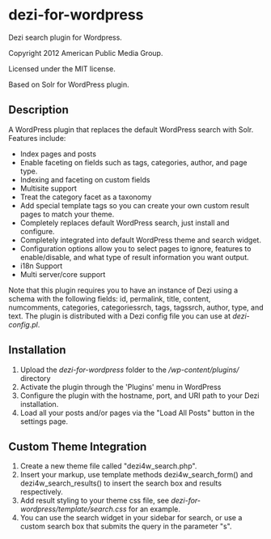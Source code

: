 dezi-for-wordpress
==================

Dezi search plugin for Wordpress.

Copyright 2012 American Public Media Group.

Licensed under the MIT license.

Based on Solr for WordPress plugin.

## Description ##

A WordPress plugin that replaces the default WordPress search with Solr.  Features include:

 * Index pages and posts
 * Enable faceting on fields such as tags, categories, author, and page type.
 * Indexing and faceting on custom fields
 * Multisite support
 * Treat the category facet as a taxonomy
 * Add special template tags so you can create your own custom result pages to match your theme.
 * Completely replaces default WordPress search, just install and configure.
 * Completely integrated into default WordPress theme and search widget.
 * Configuration options allow you to select pages to ignore, features to enable/disable, and what type of result information you want output.
 * i18n Support
 * Multi server/core support

Note that this plugin requires you to have an instance of Dezi 
using a schema with the following fields: 
id, permalink, title, content, numcomments, categories, categoriessrch, tags, tagssrch, author, type, and text.
The plugin is distributed with a Dezi config file you can use at *dezi-config.pl*.


## Installation ##

 1. Upload the *dezi-for-wordpress* folder to the */wp-content/plugins/* directory
 2. Activate the plugin through the 'Plugins' menu in WordPress
 3. Configure the plugin with the hostname, port, and URI path to your Dezi installation.
 4. Load all your posts and/or pages via the "Load All Posts" button in the settings page.

## Custom Theme Integration ##

 1. Create a new theme file called "dezi4w_search.php".
 2. Insert your markup, use template methods dezi4w_search_form() and dezi4w_search_results() to insert the search box and results respectively.
 3. Add result styling to your theme css file, see *dezi-for-wordpress/template/search.css* for an example.
 4. You can use the search widget in your sidebar for search, or use a custom search box that submits the query in the parameter "s".



